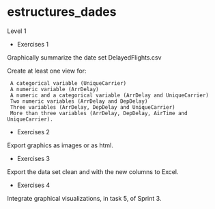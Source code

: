 # estructures_dades
Level 1
- Exercises 1

Graphically summarize the date set DelayedFlights.csv

Create at least one view for:

     A categorical variable (UniqueCarrier)
     A numeric variable (ArrDelay)
     A numeric and a categorical variable (ArrDelay and UniqueCarrier)
     Two numeric variables (ArrDelay and DepDelay)
     Three variables (ArrDelay, DepDelay and UniqueCarrier)
     More than three variables (ArrDelay, DepDelay, AirTime and UniqueCarrier).

- Exercises 2

Export graphics as images or as html.

- Exercises 3

Export the data set clean and with the new columns to Excel.

- Exercises 4

Integrate graphical visualizations, in task 5, of Sprint 3. 
